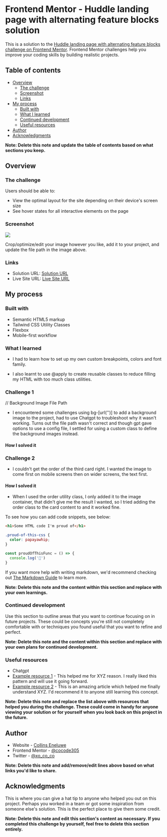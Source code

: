 # Frontend Mentor - Huddle landing page with alternating feature blocks solution

This is a solution to the [Huddle landing page with alternating feature blocks challenge on Frontend Mentor](https://www.frontendmentor.io/challenges/huddle-landing-page-with-alternating-feature-blocks-5ca5f5981e82137ec91a5100). Frontend Mentor challenges help you improve your coding skills by building realistic projects. 

## Table of contents

- [Overview](#overview)
  - [The challenge](#the-challenge)
  - [Screenshot](#screenshot)
  - [Links](#links)
- [My process](#my-process)
  - [Built with](#built-with)
  - [What I learned](#what-i-learned)
  - [Continued development](#continued-development)
  - [Useful resources](#useful-resources)
- [Author](#author)
- [Acknowledgments](#acknowledgments)

**Note: Delete this note and update the table of contents based on what sections you keep.**

## Overview

### The challenge

Users should be able to:

- View the optimal layout for the site depending on their device's screen size
- See hover states for all interactive elements on the page

### Screenshot

![](./screenshot.jpg)

Crop/optimize/edit your image however you like, add it to your project, and update the file path in the image above.

### Links

- Solution URL: [Solution URL](https://github.com/cocode305/Huddle-landing-page.git)
- Live Site URL: [Live Site URL](https://cocode305.github.io/Huddle-landing-page/)

## My process

### Built with

- Semantic HTML5 markup
- Tailwind CSS Utility Classes
- Flexbox
- Mobile-first workflow

### What I learned
- I had to learn how to set up my own custom breakpoints, colors and font family.

- I also learnt to use @apply to create reusable classes to reduce filling my HTML with too much class utilities.

### Challenge 1
// Background Image File Path
- I encountered some challenges using bg-[url('')] to add a background image to the project, had to use Chatgpt to troubleshoot why it wasn't working. Turns out the file path wasn't correct and though gpt gave options to use a config file, I settled for using a custom class to define the background images instead.

#### How I solved it


### Challenge 2
- I couldn't get the order of the third card right. I wanted the image to come first on mobile screens then on wider screens, the text first.

#### How I solved it
- When I used the order utility class, I only added it to the image container, that didn't give me the result I wanted, so I tried adding the order class to the card content to and it worked fine.

To see how you can add code snippets, see below:

```html
<h1>Some HTML code I'm proud of</h1>
```
```css
.proud-of-this-css {
  color: papayawhip;
}
```
```js
const proudOfThisFunc = () => {
  console.log('🎉')
}
```

If you want more help with writing markdown, we'd recommend checking out [The Markdown Guide](https://www.markdownguide.org/) to learn more.

**Note: Delete this note and the content within this section and replace with your own learnings.**

### Continued development

Use this section to outline areas that you want to continue focusing on in future projects. These could be concepts you're still not completely comfortable with or techniques you found useful that you want to refine and perfect.

**Note: Delete this note and the content within this section and replace with your own plans for continued development.**

### Useful resources

- Chatgpt
- [Example resource 1](https://www.example.com) - This helped me for XYZ reason. I really liked this pattern and will use it going forward.
- [Example resource 2](https://www.example.com) - This is an amazing article which helped me finally understand XYZ. I'd recommend it to anyone still learning this concept.

**Note: Delete this note and replace the list above with resources that helped you during the challenge. These could come in handy for anyone viewing your solution or for yourself when you look back on this project in the future.**

## Author

- Website - [Collins Eneluwe](https://www.your-site.com)
- Frontend Mentor - [@cocode305](https://www.frontendmentor.io/profile/cocode305)
- Twitter - [@xo_co_co](https://x.com/xo_co_co)

**Note: Delete this note and add/remove/edit lines above based on what links you'd like to share.**

## Acknowledgments

This is where you can give a hat tip to anyone who helped you out on this project. Perhaps you worked in a team or got some inspiration from someone else's solution. This is the perfect place to give them some credit.

**Note: Delete this note and edit this section's content as necessary. If you completed this challenge by yourself, feel free to delete this section entirely.**
